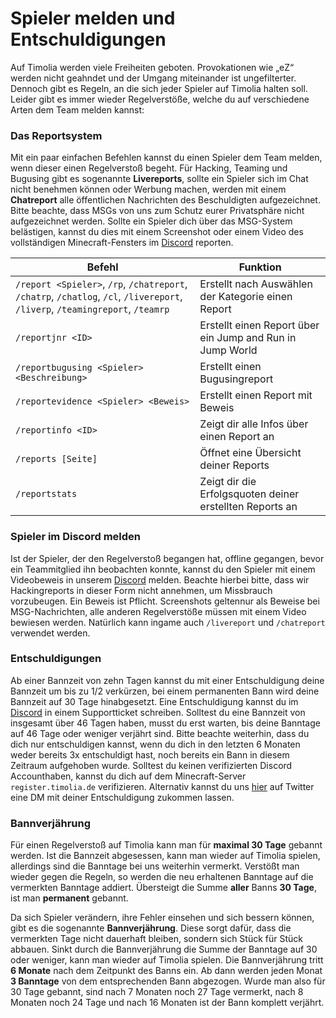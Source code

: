 # Spieler melden und Entschuldigungen
Auf Timolia werden viele Freiheiten geboten. Provokationen wie „eZ“ werden nicht geahndet und der Umgang miteinander ist ungefilterter.
Dennoch gibt es Regeln, an die sich jeder Spieler auf Timolia halten soll. Leider gibt es immer wieder Regelverstöße, welche du auf verschiedene
Arten dem Team melden kannst:

### Das Reportsystem
Mit ein paar einfachen Befehlen kannst du einen Spieler dem Team melden, wenn dieser einen Regelverstoß begeht. Für Hacking, Teaming und
Bugusing gibt es sogenannte <strong>Livereports</strong>, sollte ein Spieler sich im Chat nicht benehmen können oder Werbung machen, werden mit einem
<strong>Chatreport</strong> alle öffentlichen Nachrichten des Beschuldigten aufgezeichnet. Bitte beachte, dass MSGs von uns zum Schutz eurer Privatsphäre
nicht aufgezeichnet werden. Sollte ein Spieler dich über das MSG-System belästigen, kannst du dies mit einem Screenshot oder einem Video des vollständigen
Minecraft-Fensters im [Discord](https://timolia.de/discord) reporten.

| Befehl | Funktion |
| ------ | -------- |
| `/report <Spieler>`, `/rp`, `/chatreport`, `/chatrp`, `/chatlog`, `/cl`, `/livereport`, `/liverp`, `/teamingreport`, `/teamrp` | Erstellt nach Auswählen der Kategorie einen Report |
| `/reportjnr <ID>`               | Erstellt einen Report über ein Jump and Run in Jump World |
| `/reportbugusing <Spieler> <Beschreibung>` | Erstellt einen Bugusingreport |
| `/reportevidence <Spieler> <Beweis>` | Erstellt einen Report mit Beweis |
| `/reportinfo <ID>`              | Zeigt dir alle Infos über einen Report an |
| `/reports [Seite]`              | Öffnet eine Übersicht deiner Reports |
| `/reportstats`                  | Zeigt dir die Erfolgsquoten deiner erstellten Reports an |

### Spieler im Discord melden
Ist der Spieler, der den Regelverstoß begangen hat, offline gegangen, bevor ein Teammitglied ihn beobachten konnte, kannst du den Spieler mit einem Videobeweis in unserem [Discord](https://timolia.de/discord) melden. Beachte hierbei bitte, dass wir Hackingreports in dieser Form nicht annehmen, um Missbrauch vorzubeugen.
Ein Beweis ist Pflicht. Screenshots geltennur als Beweise bei MSG-Nachrichten, alle anderen Regelverstöße müssen mit einem Video bewiesen werden. Natürlich kann ingame auch `/livereport` und `/chatreport` verwendet werden. 

### Entschuldigungen
Ab einer Bannzeit von zehn Tagen kannst du mit einer Entschuldigung deine Bannzeit um bis zu 1/2 verkürzen, bei einem permanenten Bann wird deine 
Bannzeit auf 30 Tage hinabgesetzt. Eine Entschuldigung kannst du im [Discord](https://timolia.de/discord) in einem Supportticket schreiben.
Solltest du eine Bannzeit von insgesamt über 46 Tagen haben, musst du erst warten, bis deine Banntage auf 46 Tage oder weniger verjährt sind. 
Bitte beachte weiterhin, dass du dich nur entschuldigen kannst, wenn du dich in den letzten 6 Monaten weder bereits 3x entschuldigt hast, noch bereits ein Bann in diesem Zeitraum aufgehoben wurde.
Solltest du keinen verifizierten Discord Accounthaben, kannst du dich auf dem Minecraft-Server `register.timolia.de` verifizieren.
Alternativ kannst du uns <a href="https://twitter.com/messages/compose?recipient_id=385909409" target="_blank">hier</a> auf Twitter eine DM mit deiner Entschuldigung zukommen lassen.

### Bannverjährung
Für einen Regelverstoß auf Timolia kann man für <strong>maximal 30 Tage</strong> gebannt werden. Ist die Bannzeit abgesessen, kann man wieder auf Timolia spielen, 
allerdings sind die Banntage bei uns weiterhin vermerkt. Verstößt man wieder gegen die Regeln, so werden die neu erhaltenen Banntage auf die vermerkten Banntage addiert. 
Übersteigt die Summe <strong>aller</strong> Banns <strong>30 Tage</strong>, ist man <strong>permanent</strong> gebannt.

Da sich Spieler verändern, ihre Fehler einsehen und sich bessern können, gibt es die sogenannte <strong>Bannverjährung</strong>. Diese sorgt dafür, dass die vermerkten Tage nicht dauerhaft bleiben, sondern sich Stück für Stück abbauen. Sinkt durch die Bannverjährung die Summe der Banntage auf 30 oder weniger, kann man wieder auf Timolia spielen.
Die Bannverjährung tritt <strong>6 Monate</strong> nach dem Zeitpunkt des Banns ein. Ab dann werden jeden Monat <strong>3 Banntage</strong> von dem entsprechenden Bann abgezogen.
Wurde man also für 30 Tage gebannt, sind nach 7 Monaten noch 27 Tage vermerkt, nach 8 Monaten noch 24 Tage und nach 16 Monaten ist der Bann komplett verjährt.

